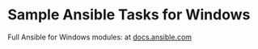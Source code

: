 # Sample Ansible Tasks for Windows

Full Ansible for Windows modules: at [docs.ansible.com](http://docs.ansible.com/list_of_windows_modules.html)